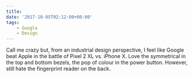 ```yaml
---
title:
date: '2017-10-05T02:12:00+00:00'
tags:
    - Google
    - Design
---
```


Call me crazy but, from an industrial design perspective, I feel like Google beat Apple in the battle of Pixel 2 XL vs. iPhone X. Love the symmetrical in the top and bottom bezels, the pop of colour in the power button. However, still hate the fingerprint reader on the back.